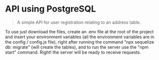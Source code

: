 # API using PostgreSQL

> A simple API for user registration relating to an address table.

To use just download the files, create an .env file at the root of the project and insert your environment variables (all the environment variables are in the config / config.js file), right after running the command "npx sequelize db: migrate" (will create the tables), and to run the server use the "npm start" command. Right! the server will be ready to receive requests.